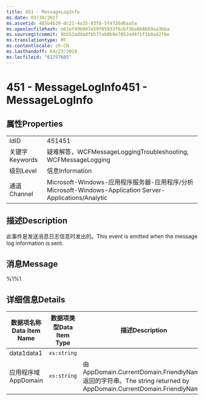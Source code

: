 ```yaml
---
title: 451 - MessageLogInfo
ms.date: 03/30/2017
ms.assetid: 485b4b29-dc21-4a35-93f8-5f4726d6aa5a
ms.openlocfilehash: e61ef49b947e59f65933f6cbf3ba6b8669aa3bba
ms.sourcegitcommit: 9b552addadfb57fab0b9e7852ed4f1f1b8a42f8e
ms.translationtype: MT
ms.contentlocale: zh-CN
ms.lasthandoff: 04/23/2019
ms.locfileid: "61757685"
---
```

# <a name="451---messageloginfo"></a><span data-ttu-id="7cdec-102">451 - MessageLogInfo</span><span class="sxs-lookup"><span data-stu-id="7cdec-102">451 - MessageLogInfo</span></span>
## <a name="properties"></a><span data-ttu-id="7cdec-103">属性</span><span class="sxs-lookup"><span data-stu-id="7cdec-103">Properties</span></span>  
  
|||  
|-|-|  
|<span data-ttu-id="7cdec-104">Id</span><span class="sxs-lookup"><span data-stu-id="7cdec-104">ID</span></span>|<span data-ttu-id="7cdec-105">451</span><span class="sxs-lookup"><span data-stu-id="7cdec-105">451</span></span>|  
|<span data-ttu-id="7cdec-106">关键字</span><span class="sxs-lookup"><span data-stu-id="7cdec-106">Keywords</span></span>|<span data-ttu-id="7cdec-107">疑难解答，WCFMessageLogging</span><span class="sxs-lookup"><span data-stu-id="7cdec-107">Troubleshooting, WCFMessageLogging</span></span>|  
|<span data-ttu-id="7cdec-108">级别</span><span class="sxs-lookup"><span data-stu-id="7cdec-108">Level</span></span>|<span data-ttu-id="7cdec-109">信息</span><span class="sxs-lookup"><span data-stu-id="7cdec-109">Information</span></span>|  
|<span data-ttu-id="7cdec-110">通道</span><span class="sxs-lookup"><span data-stu-id="7cdec-110">Channel</span></span>|<span data-ttu-id="7cdec-111">Microsoft-Windows-应用程序服务器-应用程序/分析</span><span class="sxs-lookup"><span data-stu-id="7cdec-111">Microsoft-Windows-Application Server-Applications/Analytic</span></span>|  
  
## <a name="description"></a><span data-ttu-id="7cdec-112">描述</span><span class="sxs-lookup"><span data-stu-id="7cdec-112">Description</span></span>  
 <span data-ttu-id="7cdec-113">此事件是发送消息日志信息时发出的。</span><span class="sxs-lookup"><span data-stu-id="7cdec-113">This event is emitted when the message log information is sent.</span></span>  
  
## <a name="message"></a><span data-ttu-id="7cdec-114">消息</span><span class="sxs-lookup"><span data-stu-id="7cdec-114">Message</span></span>  
 <span data-ttu-id="7cdec-115">%1</span><span class="sxs-lookup"><span data-stu-id="7cdec-115">%1</span></span>  
  
## <a name="details"></a><span data-ttu-id="7cdec-116">详细信息</span><span class="sxs-lookup"><span data-stu-id="7cdec-116">Details</span></span>  
  
|<span data-ttu-id="7cdec-117">数据项名称</span><span class="sxs-lookup"><span data-stu-id="7cdec-117">Data Item Name</span></span>|<span data-ttu-id="7cdec-118">数据项类型</span><span class="sxs-lookup"><span data-stu-id="7cdec-118">Data Item Type</span></span>|<span data-ttu-id="7cdec-119">描述</span><span class="sxs-lookup"><span data-stu-id="7cdec-119">Description</span></span>|  
|--------------------|--------------------|-----------------|  
|<span data-ttu-id="7cdec-120">data1</span><span class="sxs-lookup"><span data-stu-id="7cdec-120">data1</span></span>|`xs:string`||  
|<span data-ttu-id="7cdec-121">应用程序域</span><span class="sxs-lookup"><span data-stu-id="7cdec-121">AppDomain</span></span>|`xs:string`|<span data-ttu-id="7cdec-122">由 AppDomain.CurrentDomain.FriendlyName 返回的字符串。</span><span class="sxs-lookup"><span data-stu-id="7cdec-122">The string returned by AppDomain.CurrentDomain.FriendlyName.</span></span>|
